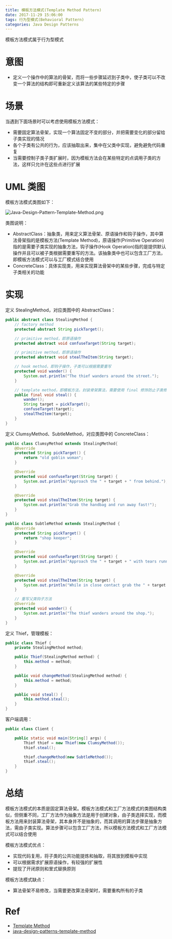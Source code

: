 ```yaml
---
title: 模板方法模式(Template Method Pattern)
date: 2017-11-29 15:06:00
tags: 行为型模式(Behavioral Pattern) 
categories: Java Design Patterns
---
```


模板方法模式属于行为型模式

<!-- more -->

# 意图

* 定义一个操作中的算法的骨架，而将一些步骤延迟到子类中，使子类可以不改变一个算法的结构即可重新定义该算法的某些特定的步骤

# 场景

当遇到下面场景时可以考虑使用模板方法模式：

* 需要固定算法骨架，实现一个算法固定不变的部分，并把需要变化的部分留给子类实现的情况
* 各个子类有公共的行为，应该抽取出来，集中在父类中实现，避免避免代码重复
* 当需要控制子类子类扩展时，因为模板方法会在某些特定的点调用子类的方法，这样只允许在这些点进行扩展

# UML 类图

模板方法模式类图如下：

![Java-Design-Pattern-Template-Method.png](http://otg3f8t90.bkt.clouddn.com/2018/1/10/Java-Design-Pattern-Template-Method.png)

类图说明：

* AbstractClass：抽象类，用来定义算法骨架、原语操作和钩子操作，其中算法骨架指的是模板方法(Template Method)，原语操作(Primitive Operation)指的是需要子类实现的抽象方法，钩子操作(Hook Operation)指的是提供默认操作并且可以被子类根据需要重写的方法。该抽象类中也可以包含工厂方法，即模板方法模式可以与工厂模式结合使用
* ConcreteClass：具体实现类，用来实现算法骨架中的某些步骤，完成与特定子类相关的功能

# 实现

定义 StealingMethod，对应类图中的 AbstractClass：

```java
public abstract class StealingMethod {
    // factory method
    protected abstract String pickTarget();

    // primitive method，即原语操作
    protected abstract void confuseTarget(String target);

    // primitive method，即原语操作
    protected abstract void stealTheItem(String target);

    // hook method，即钩子操作，子类可以根据需要重写
    protected void wander() {
        System.out.println("The thief wanders around the street.");
    }

    // template method，即模板方法，封装骨架算法，需要使用 final 修饰防止子类修改
    public final void steal() {
        wander();
        String target = pickTarget();
        confuseTarget(target);
        stealTheItem(target);
    }
}
```

定义 ClumsyMethod、SubtleMethod，对应类图中的 ConcreteClass：

```java
public class ClumsyMethod extends StealingMethod{
    @Override
    protected String pickTarget() {
        return "old goblin woman";
    }

    @Override
    protected void confuseTarget(String target) {
        System.out.println("Approach the " + target + " from behind.");
    }

    @Override
    protected void stealTheItem(String target) {
        System.out.println("Grab the handbag and run away fast!");
    }
}
```

```java
public class SubtleMethod extends StealingMethod {
    @Override
    protected String pickTarget() {
        return "shop keeper";
    }

    @Override
    protected void confuseTarget(String target) {
        System.out.println("Approach the " + target + " with tears running and hug him!");
    }

    @Override
    protected void stealTheItem(String target) {
        System.out.println("While in close contact grab the " + target + "'s wallet.");
    }

    // 重写父类钩子方法
    @Override
    protected void wander() {
        System.out.println("The thief wanders around the shop.");
    }
}
```

定义 Thief，管理模板：

```java
public class Thief {
    private StealingMethod method;

    public Thief(StealingMethod method) {
        this.method = method;
    }

    public void changeMethod(StealingMethod method) {
        this.method = method;
    }

    public void steal() {
        this.method.steal();
    }
}
```

客户端调用：

```java
public class Client {

    public static void main(String[] args) {
        Thief thief = new Thief(new ClumsyMethod());
        thief.steal();

        thief.changeMethod(new SubtleMethod());
        thief.steal();
    }
}
```

# 总结

模板方法模式的本质是固定算法骨架。模板方法模式和工厂方法模式的类图结构类似，但侧重不同，工厂方法作为抽象方法是用于创建对象，由子类选择实现，而模板方法用来封装算法骨架，其本身并不是抽象的，而其调用的算法步骤是抽象方法，需由子类实现。算法步骤可以包含工厂方法，所以模板方法模式和工厂方法模式可以结合使用

模板方法模式优点：

* 实现代码复用，将子类的公共功能提炼和抽取，将其放到模板中实现
* 可以根据需求扩展原语操作，有较强的扩展性
* 提现了开闭原则和里式替换原则

模板方法模式缺点：

* 算法骨架不易修改，当需要更改算法骨架时，需要重构所有的子类

# Ref

* [Template Method](http://www.oodesign.com/template-method-pattern.html)
* [java-design-patterns-template-method](https://github.com/iluwatar/java-design-patterns/blob/master/template-method/README.md)